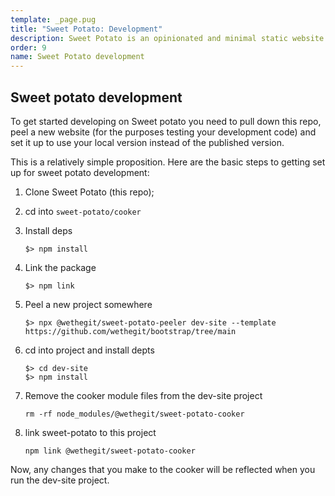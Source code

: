 ```yaml
---
template: _page.pug
title: "Sweet Potato: Development"
description: Sweet Potato is an opinionated and minimal static website generator, by We The Collective.
order: 9
name: Sweet Potato development
---
```


## Sweet potato development

To get started developing on Sweet potato you need to pull down this repo, peel a new website (for the purposes testing your development code) and set it up to use your local version instead of the published version.

This is a relatively simple proposition. Here are the basic steps to getting set up for sweet potato development:

1. Clone Sweet Potato (this repo);
2. cd into `sweet-potato/cooker`
3. Install deps

   `$> npm install`

4. Link the package

   `$> npm link`

5. Peel a new project somewhere

   `$> npx @wethegit/sweet-potato-peeler dev-site --template https://github.com/wethegit/bootstrap/tree/main`

6. cd into project and install depts

   ```
   $> cd dev-site
   $> npm install
   ```

7. Remove the cooker module files from the dev-site project

   `rm -rf node_modules/@wethegit/sweet-potato-cooker`

8. link sweet-potato to this project

   `npm link @wethegit/sweet-potato-cooker`

Now, any changes that you make to the cooker will be reflected when you run the dev-site project.
